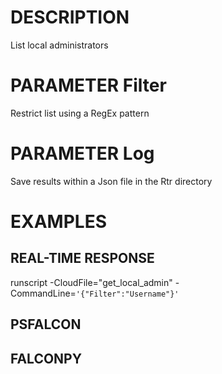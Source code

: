 # DESCRIPTION
List local administrators

# PARAMETER Filter
Restrict list using a RegEx pattern

# PARAMETER Log
Save results within a Json file in the Rtr directory

# EXAMPLES

## REAL-TIME RESPONSE
runscript -CloudFile="get_local_admin" -CommandLine=```'{"Filter":"Username"}'```

## PSFALCON

## FALCONPY
